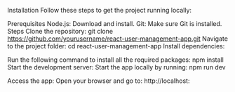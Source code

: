 Installation
Follow these steps to get the project running locally:

Prerequisites
Node.js: Download and install.
Git: Make sure Git is installed.
Steps
Clone the repository:
git clone https://github.com/yourusername/react-user-management-app.git
Navigate to the project folder:
cd react-user-management-app
Install dependencies:

Run the following command to install all the required packages:
npm install
Start the development server:
Start the app locally by running:
npm run dev

Access the app:
Open your browser and go to:
http://localhost:<port>